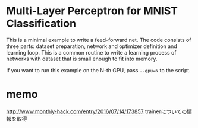# Multi-Layer Perceptron for MNIST Classification

This is a minimal example to write a feed-forward net.
The code consists of three parts: dataset preparation, network and optimizer definition and learning loop.
This is a common routine to write a learning process of networks with dataset that is small enough to fit into memory.

If you want to run this example on the N-th GPU, pass `--gpu=N` to the script.

# memo
http://www.monthly-hack.com/entry/2016/07/14/173857
 trainerについての情報を取得